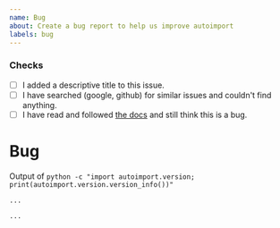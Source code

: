 ```yaml
---
name: Bug
about: Create a bug report to help us improve autoimport
labels: bug
---
```


### Checks

* [ ] I added a descriptive title to this issue.
* [ ] I have searched (google, github) for similar issues and couldn't find
    anything.
* [ ] I have read and followed [the docs](https://lyz-code.github.io/autoimport)
    and still think this is a bug.

# Bug

Output of `python -c "import autoimport.version; print(autoimport.version.version_info())"`

```
...
```

<!-- Please read the [docs](https://lyz-code.github.io/autoimport) and
search through issues to confirm your bug hasn't already been reported. -->

<!-- Where possible please include a self-contained code snippet describing your bug: -->

```py
...
```
